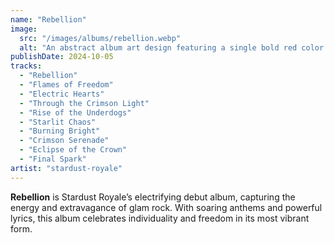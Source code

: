 ```yaml
---
name: "Rebellion"
image:
  src: "/images/albums/rebellion.webp"
  alt: "An abstract album art design featuring a single bold red color with dynamic streaks and shapes resembling lightning and flames, symbolizing energy and defiance."
publishDate: 2024-10-05
tracks:
  - "Rebellion"
  - "Flames of Freedom"
  - "Electric Hearts"
  - "Through the Crimson Light"
  - "Rise of the Underdogs"
  - "Starlit Chaos"
  - "Burning Bright"
  - "Crimson Serenade"
  - "Eclipse of the Crown"
  - "Final Spark"
artist: "stardust-royale"
---
```


**Rebellion** is Stardust Royale’s electrifying debut album, capturing the energy and extravagance of glam rock. With soaring anthems and powerful lyrics, this album celebrates individuality and freedom in its most vibrant form.
